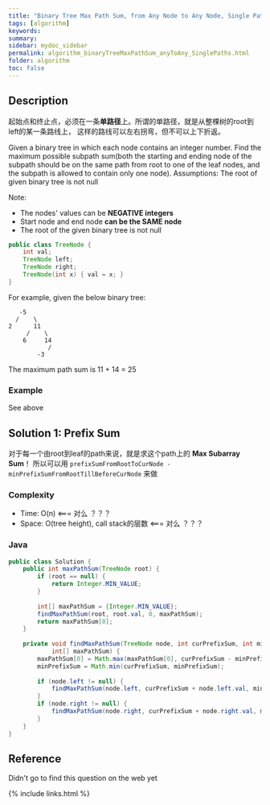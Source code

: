 ```yaml
---
title: "Binary Tree Max Path Sum, from Any Node to Any Node, Single Paths"
tags: [algorithm]
keywords:
summary:
sidebar: mydoc_sidebar
permalink: algorithm_binaryTreeMaxPathSum_anyToAny_SinglePaths.html
folder: algorithm
toc: false
---
```


## Description
起始点和终止点，必须在一条**单路径**上。所谓的单路径，就是从整棵树的root到left的某一条路线上，
这样的路线可以左右拐弯，但不可以上下折返。

Given a binary tree in which each node contains an integer number. 
Find the maximum possible subpath sum(both the starting and ending node of the subpath 
should be on the same path from root to one of the leaf nodes, and the subpath is allowed to contain only one node).
Assumptions: The root of given binary tree is not null

Note: 
* The nodes' values can be **NEGATIVE integers**
* Start node and end node **can be the SAME node**
* The root of the given binary tree is not null

```java
public class TreeNode {
    int val;
    TreeNode left;
    TreeNode right;
    TreeNode(int x) { val = x; }
}
```
For example, given the below binary tree:
```
   -5
  /    \
2      11
     /    \
    6     14
           /
        -3
```
The maximum path sum is 11 + 14 = 25

### Example
See above

## Solution 1: Prefix Sum
对于每一个由root到leaf的path来说，就是求这个path上的 **Max Subarray Sum**！
所以可以用 `prefixSumFromRootToCurNode - minPrefixSumFromRootTillBeforeCurNode` 来做

### Complexity
* Time: O(n) <=== 对么 ？？？
* Space: O(tree height), call stack的层数 <=== 对么 ？？？

### Java
```java
public class Solution {
    public int maxPathSum(TreeNode root) {
        if (root == null) {
            return Integer.MIN_VALUE;
        }
    
        int[] maxPathSum = {Integer.MIN_VALUE};
        findMaxPathSum(root, root.val, 0, maxPathSum);
        return maxPathSum[0];
    }
  
    private void findMaxPathSum(TreeNode node, int curPrefixSum, int minPrefixSum, 
            int[] maxPathSum) {
        maxPathSum[0] = Math.max(maxPathSum[0], curPrefixSum - minPrefixSum);
        minPrefixSum = Math.min(curPrefixSum, minPrefixSum);
    
        if (node.left != null) {
            findMaxPathSum(node.left, curPrefixSum + node.left.val, minPrefixSum, maxPathSum);
        }
        if (node.right != null) {
            findMaxPathSum(node.right, curPrefixSum + node.right.val, minPrefixSum, maxPathSum);
        }  
    }
}
```

## Reference
Didn't go to find this question on the web yet

{% include links.html %}
